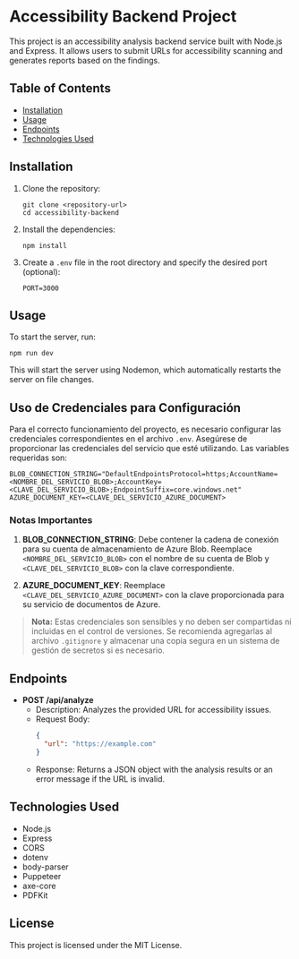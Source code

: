 # Accessibility Backend Project

This project is an accessibility analysis backend service built with Node.js and Express. It allows users to submit URLs for accessibility scanning and generates reports based on the findings.

## Table of Contents

- [Installation](#installation)
- [Usage](#usage)
- [Endpoints](#endpoints)
- [Technologies Used](#technologies-used)

## Installation

1. Clone the repository:
   ```
   git clone <repository-url>
   cd accessibility-backend
   ```

2. Install the dependencies:
   ```
   npm install
   ```

3. Create a `.env` file in the root directory and specify the desired port (optional):
   ```
   PORT=3000
   ```

## Usage

To start the server, run:
```
npm run dev
```
This will start the server using Nodemon, which automatically restarts the server on file changes.

## Uso de Credenciales para Configuración

Para el correcto funcionamiento del proyecto, es necesario configurar las credenciales correspondientes en el archivo `.env`. Asegúrese de proporcionar las credenciales del servicio que esté utilizando. Las variables requeridas son:

```env
BLOB_CONNECTION_STRING="DefaultEndpointsProtocol=https;AccountName=<NOMBRE_DEL_SERVICIO_BLOB>;AccountKey=<CLAVE_DEL_SERVICIO_BLOB>;EndpointSuffix=core.windows.net"
AZURE_DOCUMENT_KEY=<CLAVE_DEL_SERVICIO_AZURE_DOCUMENT>
```

### Notas Importantes

1. **BLOB_CONNECTION_STRING**: Debe contener la cadena de conexión para su cuenta de almacenamiento de Azure Blob. Reemplace `<NOMBRE_DEL_SERVICIO_BLOB>` con el nombre de su cuenta de Blob y `<CLAVE_DEL_SERVICIO_BLOB>` con la clave correspondiente.

2. **AZURE_DOCUMENT_KEY**: Reemplace `<CLAVE_DEL_SERVICIO_AZURE_DOCUMENT>` con la clave proporcionada para su servicio de documentos de Azure.

> **Nota:** Estas credenciales son sensibles y no deben ser compartidas ni incluidas en el control de versiones. Se recomienda agregarlas al archivo `.gitignore` y almacenar una copia segura en un sistema de gestión de secretos si es necesario.



## Endpoints

- **POST /api/analyze**
  - Description: Analyzes the provided URL for accessibility issues.
  - Request Body: 
    ```json
    {
      "url": "https://example.com"
    }
    ```
  - Response: Returns a JSON object with the analysis results or an error message if the URL is invalid.

## Technologies Used

- Node.js
- Express
- CORS
- dotenv
- body-parser
- Puppeteer
- axe-core
- PDFKit

## License

This project is licensed under the MIT License.

